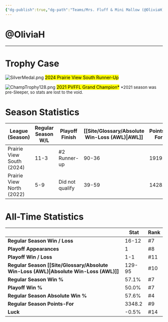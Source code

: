 ```yaml
---
{"dg-publish":true,"dg-path":"Teams/Mrs. Fluff & Mini Mallow (@OliviaH).md","permalink":"/teams/mrs-fluff-and-mini-mallow-olivia-h/"}
---
```


# @OliviaH
--- 
# Trophy Case

![SilverMedal.png](/img/user/z_Assets/img/SilverMedal.png)
<mark class="grey mark-border">2024 Prairie View South Runner-Up</mark>

![ChampTrophy128.png](/img/user/z_Assets/img/ChampTrophy128.png)
<mark class="yellow">2021 PVFFL Grand Champion*</mark>
<font size="2">*2021 season was pre-Sleeper, so stats are lost to the void.</font>
# Season Statistics
| **League (Season)** | **Regular Season W/L** | **Playoff Finish** | **[[Site/Glossary/Absolute Win-Loss (AWL)\|AWL]]** | **Points-For** |
| ------------------- | ---------------------- | ------------------ | ------------------------------------ | -------------- |
| Prairie View South (2024) | 11-3 | #2 Runner-up | 90-36 | 1919.9 |
| Prairie View North (2022) | 5-9 | Did not qualify | 39-59 | 1428.2 |
# All-Time Statistics
|                                                | **Stat** | **Rank** |
| ---------------------------------------------- | -------- | -------- |
| **Regular Season Win / Loss**                  | 16-12    | #7       |
| **Playoff Appearances**                        | 1        | #8       |
| **Playoff Win / Loss**                         | 1-1      | #11      |
| **Regular Season [[Site/Glossary/Absolute Win-Loss (AWL)\|Absolute Win-Loss (AWL)]]** | 129-95   | #10      |
| **Regular Season Win %**                       | 57.1%    | #7       |
| **Playoff Win %**                              | 50.0%    | #7       |
| **Regular Season Absolute Win %**              | 57.6%    | #4       |
| **Regular Season Points-For**                  | 3348.2   | #9       |
| **Luck**                                       | -0.5%    | #14      |